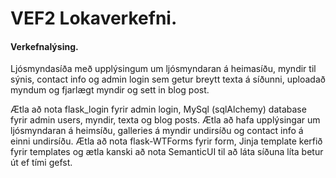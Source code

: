 # VEF2 Lokaverkefni.

#### Verkefnalýsing.
Ljósmyndasíða með upplýsingum um ljósmyndaran á heimasíðu, myndir til sýnis, contact info og admin login sem getur breytt texta á síðunni, uploadað myndum og fjarlægt myndir og sett in blog post.

Ætla að nota flask_login fyrir admin login, MySql (sqlAlchemy) database fyrir admin users, myndir, texta og blog posts.
Ætla að hafa upplýsingar um ljósmyndaran á heimsíðu, galleries á myndir undirsíðu og contact info á einni undirsíðu.
Ætla að nota flask-WTForms fyrir form, Jinja template kerfið fyrir templates og ætla kanski að nota SemanticUI til að láta síðuna líta betur út ef tími gefst.


